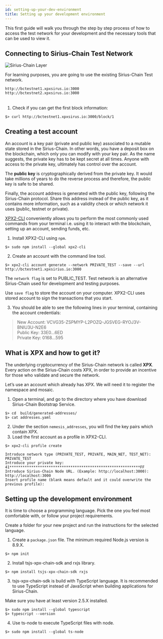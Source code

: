 ```yaml
---
id: setting-up-your-dev-environment
title: Setting up your development environment
---
```

This first guide will walk you through the step by step process of how to access the test network for your development and the necessary tools that can be used to view it.

## Connecting to Sirius-Chain Test Network
![Sirius-Chain Layer](/img/four-layer-architecture-basic.png "Sirius-Chain Layer")

For learning purposes, you are going to use the existing Sirius-Chain Test network.

```
http://bctestnet1.xpxsirus.io:3000
http://bctestnet2.xpxsirus.io:3000
```

######
1. Check if you can get the first block information:

```
$> curl http://bctestnet1.xpxsirus.io:3000/block/1
```

## Creating a test account
An account is a key pair (private and public key) associated to a mutable state stored in the Sirius-Chain. In other words, you have a deposit box on the blockchain, which only you can modify with your key pair. As the name suggests, the private key has to be kept secret at all times. Anyone with access to the private key, ultimately has control over the account.

The **public key** is cryptographically derived from the private key. It would take millions of years to do the reverse process and therefore, the public key is safe to be shared.

Finally, the account address is generated with the public key, following the Sirius-Chain protocol. Share this address instead of the public key, as it contains more information, such as a validity check or which network it uses (public, testnet or private).

[XPX2-CLI](../client/overview.md) conveniently allows you to perform the most commonly used commands from your terminal i.e. using it to interact with the blockchain, setting up an account, sending funds, etc.

1. Install XPX2-CLI using `npm`.

```
$> sudo npm install --global xpx2-cli
```

2. Create an account with the command line tool.

```
$> xpx2-cli account generate --network PRIVATE_TEST --save --url http://bctestnet1.xpxsirius.io:3000
```

The `network flag` is set to PUBLIC_TEST. Test network is an alternative Sirius-Chain used for development and testing purposes.

Use `save flag` to store the account on your computer. XPX2-CLI uses stored account to sign the transactions that you start.

3. You should be able to see the following lines in your terminal, containing the account credentials:

> New Account: VCVG35-ZSPMYP-L2POZQ-JGSVEG-RYOJ3V-BNIU3U-N2E6 <br> Public Key: 33E0…6ED <br> Private Key: 0168…595

## What is XPX and how to get it?

The underlying cryptocurrency of the Sirius-Chain network is called **XPX**. Every action on the Sirius-Chain costs XPX, in order to provide an incentive for those who validate and secure the network.

Let’s use an account which already has XPX. We will need it to register the namespace and mosaic.

1. Open a terminal, and go to the directory where you have download Sirius-Chain Bootstrap Service.

```
$> cd  build/generated-addresses/
$> cat addresses.yaml
```
2. Under the section `nemesis_addresses`, you will find the key pairs which contain XPX.
3. Load the first account as a profile in XPX2-CLI.
```
$> xpx2-cli profile create

Introduce network type (PRIVATE_TEST, PRIVATE, MAIN_NET, TEST_NET): PRIVATE_TEST
Introduce your private key: 41************************************************************FF
Introduce Sirius-Chain Node URL. (Example: http://localhost:3000): http://localhost:3000
Insert profile name (blank means default and it could overwrite the previous profile):
```
## Setting up the development environment
It is time to choose a programming language. Pick the one you feel most comfortable with, or follow your project requirements.

Create a folder for your new project and run the instructions for the selected language.

<!--DOCUSAURUS_CODE_TABS-->
<!--TypesSript-->

1. Create a `package.json` file. The minimum required Node.js version is 8.9.X.
```
$> npm init
```
2. Install tsjs-xpx-chain-sdk and rxjs library.
```
$> npm install tsjs-xpx-chain-sdk rxjs
```
<!--END_DOCUSAURUS_CODE_TABS-->

3. tsjs-xpx-chain-sdk is build with TypeScript language. It is recommended to use TypeScript instead of JavaScript when building applications for Sirius-Chain.

Make sure you have at least version 2.5.X installed.
```
$> sudo npm install --global typescript
$> typescript --version
```

4. Use ts-node to execute TypeScript files with node.
```
$> sudo npm install --global ts-node
```